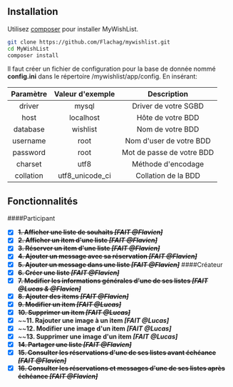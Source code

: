 ## Installation

Utilisez [composer](https://getcomposer.org/) pour installer MyWishList.

```bash
git clone https://github.com/Flachag/mywishlist.git
cd MyWishList
composer install
```

Il faut créer un fichier de configuration pour la base de donnée nommé **config.ini** dans le répertoire /mywishlist/app/config.
En insérant:

| Paramètre     | Valeur d'exemple | Description               |
| :------------:|:----------------:|:-------------------------:|
| driver        | mysql            | Driver de votre SGBD      |
| host          | localhost        | Hôte de votre BDD         |
| database      | wishlist         | Nom de votre BDD          |
| username      | root             | Nom d'user de votre BDD   |
| password      | root             | Mot de passe de votre BDD |
| charset       | utf8             | Méthode d'encodage        |
| collation     | utf8_unicode_ci  | Collation de la BDD       |

## Fonctionnalités
####Participant
- [X] ~~**1. Afficher une liste de souhaits _[FAIT @Flavien]_**~~
- [X] ~~**2. Afficher un item d'une liste _[FAIT @Flavien]_**~~
- [X] ~~**3. Réserver un item d'une liste _[FAIT @Flavien]_**~~
- [X] ~~**4. Ajouter un message avec sa réservation _[FAIT @Flavien]_**~~
- [X] ~~**5. Ajouter un message dans une liste _[FAIT @Flavien]_**~~
####Créateur
- [X] ~~**6. Créer une liste _[FAIT @Flavien]_**~~
- [X] ~~**7. Modifier les informations générales d'une de ses listes _[FAIT @Lucas & @Flavien]_**~~
- [X] ~~**8. Ajouter des items _[FAIT @Flavien]_**~~
- [X] ~~**9. Modifier un item _[FAIT @Lucas]_**~~
- [X] ~~**10. Supprimer un item _[FAIT @Lucas]_**~~
- [X] ~~**11. Rajouter une image à un item _[FAIT @Lucas]_**
- [X] ~~**12. Modifier une image d'un item _[FAIT @Lucas]_**
- [X] ~~**13. Supprimer une image d'un item _[FAIT @Lucas]_**
- [X] ~~**14. Partager une liste _[FAIT @Flavien]_**~~
- [X] ~~**15. Consulter les réservations d'une de ses listes avant échéance _[FAIT @Flavien]_**~~
- [X] ~~**16. Consulter les réservations et messages d'une de ses listes après échéance _[FAIT @Flavien]_**~~
